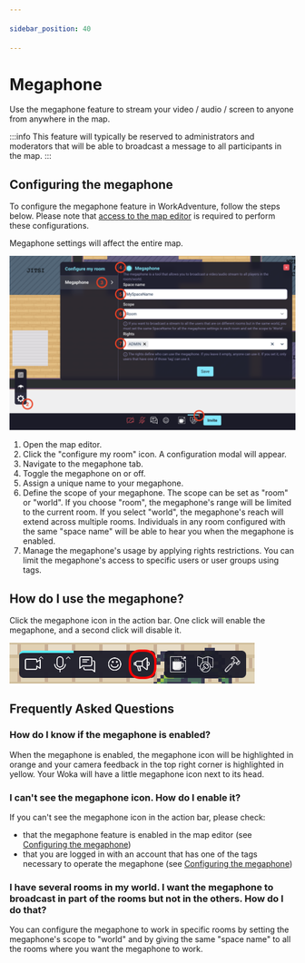 ```yaml
---

sidebar_position: 40

---
```


# Megaphone

Use the megaphone feature to stream your video / audio / screen to anyone from anywhere in the map.

:::info
This feature will typically be reserved to administrators and moderators that will be able to broadcast a message
to all participants in the map.
:::

## Configuring the megaphone

To configure the megaphone feature in WorkAdventure, follow the steps below.
Please note that [access to the map editor](index.md) is required to perform these configurations.

Megaphone settings will affect the entire map.

![](../images/editor/megaphone_general.png)

1. Open the map editor.
2. Click the "configure my room" icon. A configuration modal will appear.
3. Navigate to the megaphone tab.
4. Toggle the megaphone on or off.
5. Assign a unique name to your megaphone.
6. Define the scope of your megaphone. The scope can be set as "room" or "world". If you choose "room", the megaphone's range will be limited to the current room. If you select "world", the megaphone's reach will extend across multiple rooms. Individuals in any room configured with the same "space name" will be able to hear you when the megaphone is enabled.
7. Manage the megaphone's usage by applying rights restrictions. You can limit the megaphone's access to specific users or user groups using tags.

## How do I use the megaphone?

Click the megaphone icon in the action bar.
One click will enable the megaphone, and a second click will disable it.

![](../images/editor/megaphone-icon.png)


## Frequently Asked Questions


### How do I know if the megaphone is enabled?

When the megaphone is enabled, the megaphone icon will be highlighted in orange and your camera feedback in the top right corner is highlighted in yellow.
Your Woka will have a little megaphone icon next to its head.

### I can't see the megaphone icon. How do I enable it?

If you can't see the megaphone icon in the action bar, please check:

- that the megaphone feature is enabled in the map editor (see [Configuring the megaphone](#content-configuring-the-megaphone))
- that you are logged in with an account that has one of the tags necessary to operate the megaphone (see [Configuring the megaphone](#content-configuring-the-megaphone))

### I have several rooms in my world. I want the megaphone to broadcast in part of the rooms but not in the others. How do I do that?

You can configure the megaphone to work in specific rooms by setting the megaphone's scope to "world" and by giving the same "space name" to all the rooms where you want the megaphone to work.
